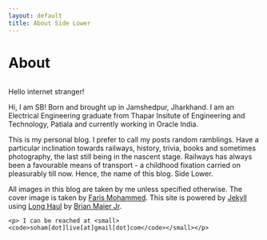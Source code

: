 ```yaml
---
layout: default
title: About Side Lower
---
```


<div class="post">
	<h1 class="pageTitle">About</h1>
	<img src="{{ '/assets/img/cover-2-3.jpg' | prepend: site.baseurl }}" alt="">
	<p class="intro">Hello internet stranger!</p>
	<p>Hi, I am SB! Born and brought up in Jamshedpur, Jharkhand. I am an Electrical Engineering graduate from Thapar Insitute of Engineering and Technology, Patiala and currently working in Oracle India. </p>
	<p> This is my personal blog. I prefer to call my posts random ramblings. Have a particular inclination towards railways, history, trivia, books and sometimes photography, the last still being in the nascent stage. Railways has always been a favourable means of transport - a childhood fixation carried on pleasurably till now. Hence, the name of this blog. Side Lower.</p>
	<p> All images in this blog are taken by me unless specified otherwise. The cover image is taken by <a href="https://unsplash.com/@pkmfaris">Faris Mohammed</a>. This site is powered by <a href="https://jekyllrb.com/">Jekyll</a> using <a href="https://brianmaierjr.com/long-haul/">Long Haul</a> by <a href="https://brianmaierjr.com/">Brian Maier Jr</a>.</p>
	
	<p> I can be reached at <small><code>soham[dot]live[at]gmail[dot]com</code></small></p>
	
</div>
